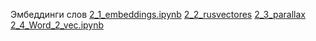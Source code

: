 Эмбеддинги слов [2_1_embeddings.ipynb](https://github.com/milaMarkel/NLP2022/blob/main/Week%2002%20-%20Word%20Embeddings/embeddings_sem_ki.ipynb)  [2_2_rusvectores](https://github.com/akutuzov/webvectors/blob/master/preprocessing/rusvectores_tutorial.ipynb) [2_3_parallax](https://github.com/uber-research/parallax) [2_4_Word_2_vec.ipynb](https://github.com/milaMarkel/NLP2022/blob/main/Week%2002%20-%20Word%20Embeddings/Word2Vec_ki.ipynb)
